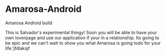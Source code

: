 # Amarosa-Android
Amarosa Android build


This is Salvador's experimental thingy! Soon you will be able to have your own loverpage and use our application if your in a relationship. Its going to be epic and we can't wait to show you what Amarosa is going todo for your life.'jfdlaksjf
